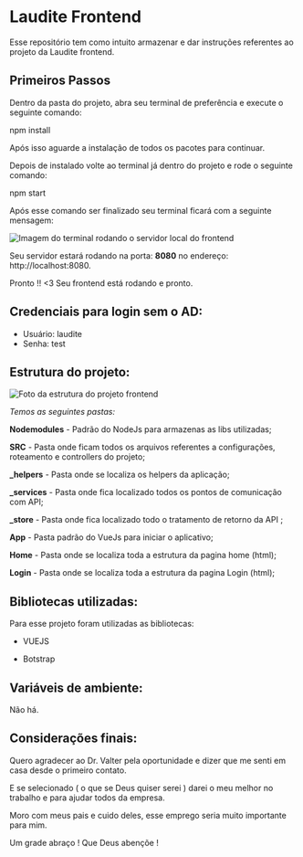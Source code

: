 
# Laudite Frontend

  

Esse repositório tem como intuito armazenar e dar instruções referentes ao projeto da Laudite frontend.

  

## Primeiros Passos

Dentro da pasta do projeto, abra seu terminal de preferência e execute o seguinte comando:

  

npm install

Após isso aguarde a instalação de todos os pacotes para continuar.

Depois de instalado volte ao terminal já dentro do projeto e rode o seguinte comando:

  

npm start

Após esse comando ser finalizado seu terminal ficará com a seguinte mensagem:

![Imagem do terminal rodando o servidor local do frontend](https://i.ibb.co/BcxWJCP/build-front.png)

  

Seu servidor estará rodando na porta: **8080** no endereço: http://localhost:8080.

  

Pronto !! <3 Seu frontend está rodando e pronto.

## Credenciais para login sem o AD:
  - Usuário: laudite
  - Senha: test

## Estrutura do projeto:

  

![Foto da estrutura do projeto frontend](https://i.ibb.co/cLVDhJJ/front-est.png)

  

*Temos as seguintes pastas:*



**Nodemodules** - Padrão do NodeJs para armazenas as libs utilizadas;

**SRC** - Pasta onde ficam todos os arquivos referentes a configurações, roteamento e controllers do projeto;

**_helpers** - Pasta onde se localiza os helpers da aplicação;

**_services** - Pasta onde fica localizado todos os pontos de comunicação com API;

**_store** - Pasta onde fica localizado todo o tratamento de retorno da API ;

**App** - Pasta padrão do VueJs para iniciar o aplicativo;

**Home** - Pasta onde se localiza toda a estrutura da pagina home (html);

**Login** - Pasta onde se localiza toda a estrutura da pagina Login (html);

  

## Bibliotecas utilizadas:

  

Para esse projeto foram utilizadas as bibliotecas:

  

- VUEJS

- Botstrap

  

## Variáveis de ambiente:

Não há.

  

## Considerações finais:

  

Quero agradecer ao Dr. Valter pela oportunidade e dizer que me senti em casa desde o primeiro contato.

E se selecionado ( o que se Deus quiser serei ) darei o meu melhor no trabalho e para ajudar todos da empresa.

Moro com meus pais e cuido deles, esse emprego seria muito importante para mim.

  

Um grade abraço ! Que Deus abençõe !

